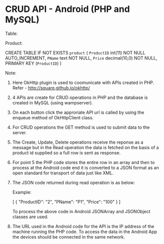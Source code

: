 # CRUD API - Android (PHP and MySQL)

Table:

Product:

CREATE TABLE IF NOT EXISTS `product` (
  `ProductID` int(11) NOT NULL AUTO_INCREMENT,
  `PName` text NOT NULL,
  `Price` decimal(10,0) NOT NULL,
  PRIMARY KEY (`ProductID`)
)

Note:

1. Here OkHttp plugin is used to coomunicate with APIs created in PHP. Refer - http://square.github.io/okhttp/

2. 4 APIs are create for CRUD operations in PHP and the database is created in MySQL (using wampserver).

3. On each button click the approriate API url is called by using the enqueue method of OkHttpClient class.

4. For CRUD operations the GET method is used to submit data to the server.

5. The Create, Update, Delete operations receive the reponse as a message but in the Read operation the data is fetched
on the basis of a product id supplied so a full row is sent as response.

6. For point 5 the PHP code stores the entire row in an array and then to process at the Android code end it is converted
to a JSON format as an open standard for transport of data just like XML.

7. The JSON code returned during read operation is as below:

    Example:

    [
      {
        "ProductID": "2",
        "PName": "P1",
        "Price": "100"
      }
    ]

    To process the above code in Android JSONArray and JSONObject classes are used.

8. The URL used in the Android code for the API is the IP address of the machine running the PHP code. To access the data
in the Android App the devices should be connected in the same network.
